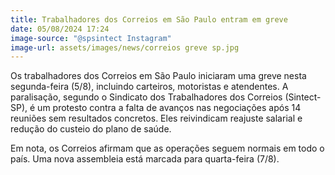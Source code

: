 ```yaml
---
title: Trabalhadores dos Correios em São Paulo entram em greve
date: 05/08/2024 17:24
image-source: "@spsintect Instagram"
image-url: assets/images/news/correios greve sp.jpg
---
```


Os trabalhadores dos Correios em São Paulo iniciaram uma greve nesta segunda-feira (5/8), incluindo carteiros, motoristas e atendentes. A paralisação, segundo o Sindicato dos Trabalhadores dos Correios (Sintect-SP), é um protesto contra a falta de avanços nas negociações após 14 reuniões sem resultados concretos. Eles reivindicam reajuste salarial e redução do custeio do plano de saúde.

Em nota, os Correios afirmam que as operações seguem normais em todo o país. Uma nova assembleia está marcada para quarta-feira (7/8).